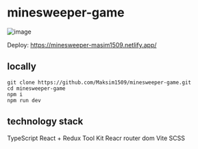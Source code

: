 # minesweeper-game

![image](https://user-images.githubusercontent.com/45126116/227701552-d7815a83-347b-4f0f-886f-4b0ba31162f5.png)

Deploy: https://minesweeper-masim1509.netlify.app/

## locally
```
git clone https://github.com/Maksim1509/minesweeper-game.git
cd minesweeper-game
npm i
npm run dev
```

## technology stack
TypeScript
React + Redux Tool Kit
Reacr router dom
Vite
SCSS
